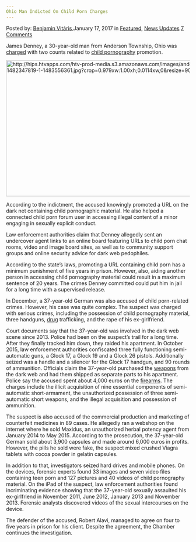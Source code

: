```yaml
---
Ohio Man Indicted On Child Porn Charges
---
```

<article class="post-listing post-17566 post type-post status-publish format-standard has-post-thumbnail hentry category-deepdot-news category-news-updates">
    <div class="post-inner">
        <span>Posted by: <a href="https://www.deepdotweb.com/author/benjaminvi/" title="">Benjamin Vitáris </a></span>
    <span>January 17, 2017</span>
    <span>in <a href="https://www.deepdotweb.com/category/deepdot-news/" rel="category tag">Featured</a>, <a href="https://www.deepdotweb.com/category/news-updates/" rel="category tag">News Updates</a></span>
    <span><a href="https://www.deepdotweb.com/2017/01/17/ohio-man-indicted-on-child-porn-charges/#comments">7 Comments</a></span>
    </p>
    <div class="clear"></div>
    <div class="entry">
    <p>James Denney, a 30-year-old man from Anderson Township, Ohio was <a href="http://www.wlwt.com/article/anderson-township-man-indicted-on-child-porn-charges/8562016">charged</a> with two counts related to <a href="https://www.deepdotweb.com/?s=child+porn">child pornography</a> promotion.</p>
    <p><img class="wp-image-17569 aligncenter" src="https://www.deepdotweb.com/wp-content/uploads/2017/01/http-hips-htvapps-com-htv-prod-media-s3-amazonaw.jpeg" alt="http://hips.htvapps.com/htv-prod-media.s3.amazonaws.com/images/anderson-twp-1482347819-1-1483556361.jpg?crop=0.979xw:1.00xh;0.0114xw,0&amp;resize=900:*" width="663" height="372" srcset="https://www.deepdotweb.com/wp-content/uploads/2017/01/http-hips-htvapps-com-htv-prod-media-s3-amazonaw.jpeg 783w, https://www.deepdotweb.com/wp-content/uploads/2017/01/http-hips-htvapps-com-htv-prod-media-s3-amazonaw-300x168.jpeg 300w" sizes="(max-width: 663px) 100vw, 663px" /></p>
    <p>According to the indictment, the accused knowingly promoted a URL on the dark net containing child pornographic material. He also helped a connected child porn forum user in accessing illegal content of a minor engaging in sexually explicit conduct.</p>
    <p>Law enforcement authorities claim that Denney allegedly sent an undercover agent links to an online board featuring URLs to child porn chat rooms, video and image board sites, as well as to community support groups and online security advice for dark web pedophiles.</p>
    <p>According to the state’s laws, promoting a URL containing child porn has a minimum punishment of five years in prison. However, also, aiding another person in accessing child pornography material could result in a maximum sentence of 20 years. The crimes Denney committed could put him in jail for a long time with a supervised release.</p>
    <p>In December, a 37-year-old German was also accused of child porn-related crimes. However, his case was quite complex. The suspect was charged with serious crimes, including the possession of child pornography material, three handguns, <a href="https://www.deepdotweb.com/tag/drugs/">drug</a> trafficking, and the rape of his ex-girlfriend.</p>
    <p><a id="post-17566-_gjdgxs"></a> Court documents say that the 37-year-old was involved in the dark web scene since 2013. Police had been on the suspect’s trail for a long time. After they finally tracked him down, they raided his apartment. In October 2015, law enforcement authorities confiscated three fully functioning semi-automatic guns, a Glock 17, a Glock 19 and a Glock 26 pistols. Additionally seized was a handle and a silencer for the Glock 17 handgun, and 90 rounds of ammunition. Officials claim the 37-year-old purchased the <a href="https://www.deepdotweb.com/tag/weapon/">weapons</a> from the dark web and had them shipped as separate parts to his apartment. Police say the accused spent about 4,000 euros on the <a href="https://www.deepdotweb.com/tag/firearm/">firearms</a>. The charges include the illicit acquisition of nine essential components of semi-automatic short-armament, the unauthorized possession of three semi-automatic short weapons, and the illegal acquisition and possession of ammunition.</p>
    <p>The suspect is also accused of the commercial production and marketing of counterfeit medicines in 89 cases. He allegedly ran a webshop on the internet where he sold Maxidus, an unauthorized herbal potency agent from January 2014 to May 2015. According to the prosecution, the 37-year-old German sold about 3,900 capsules and made around 6,000 euros in profits. However, the pills he sold were fake, the suspect mixed crushed Viagra tablets with cocoa powder in gelatin capsules.</p>
    <p>In addition to that, investigators seized hard drives and mobile phones. On the devices, forensic experts found 33 images and seven video files containing teen porn and 127 pictures and 40 videos of child pornography material. On the iPad of the suspect, law enforcement authorities found incriminating evidence showing that the 37-year-old sexually assaulted his ex-girlfriend in November 2011, June 2012, January 2013 and November 2013. Forensic analysts discovered videos of the sexual intercourses on the device.</p>
    <p>The defender of the accused, Robert Alavi, managed to agree on four to five years in prison for his client. Despite the agreement, the Chamber continues the investigation.</p>
    </div>
    <span style="display:none" class="updated">2017-01-17</span>
    <div style="display:none" class="vcard author" itemprop="author" itemscope itemtype="http://schema.org/Person"><strong class="fn" itemprop="name"><a href="https://www.deepdotweb.com/author/benjaminvi/" title="Posts by Benjamin Vitáris" rel="author">Benjamin Vitáris</a></strong></div>
    </div>
</article>

